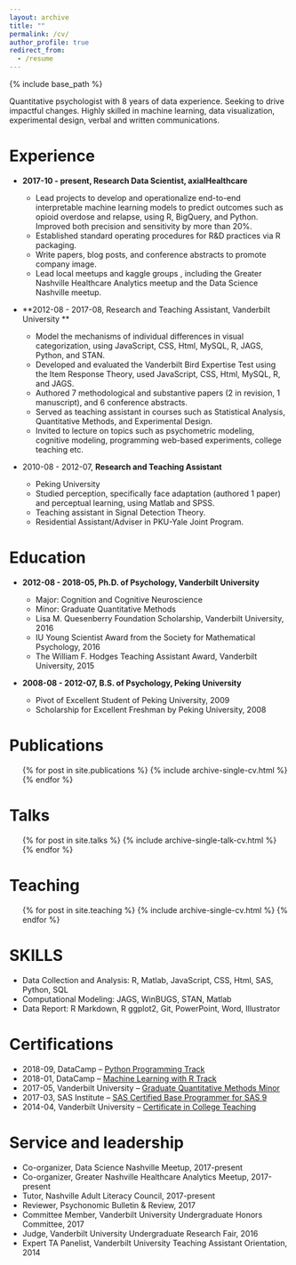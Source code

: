 ```yaml
---
layout: archive
title: ""
permalink: /cv/
author_profile: true
redirect_from:
  - /resume
---
```


{% include base_path %}

Quantitative psychologist with 8 years of data experience. Seeking to drive impactful changes. Highly skilled in machine learning, data visualization, experimental design, verbal and written communications.

Experience
========

* **2017-10 - present, Research Data Scientist, axialHealthcare**
  * Lead projects to develop and operationalize end-to-end interpretable machine learning models to predict outcomes such as opioid overdose and relapse, using R, BigQuery, and Python. Improved both precision and sensitivity by more than 20%.
  * Established standard operating procedures for R&D practices via R packaging.
  * Write papers, blog posts, and conference abstracts to promote company image.
  * Lead local meetups and kaggle groups , including the Greater Nashville Healthcare Analytics meetup and the Data Science Nashville meetup. 

* **2012-08 - 2017-08, Research and Teaching Assistant, Vanderbilt University **
  * Model the mechanisms of individual differences in visual categorization, using JavaScript, CSS, Html, MySQL, R, JAGS, Python, and STAN.
  * Developed and evaluated the Vanderbilt Bird Expertise Test using the Item Response Theory, used JavaScript, CSS, Html, MySQL, R, and JAGS.
  * Authored 7 methodological and substantive papers (2 in revision, 1 manuscript), and 6 conference abstracts.
  * Served as teaching assistant in courses such as Statistical Analysis, Quantitative Methods, and Experimental Design. 
  * Invited to lecture on topics such as psychometric modeling, cognitive modeling, programming web-based experiments, college teaching etc. 

* 2010-08 - 2012-07, **Research and Teaching Assistant**
  * Peking University
  * Studied perception, specifically face adaptation (authored 1 paper) and perceptual learning, using Matlab and SPSS.
  * Teaching assistant in Signal Detection Theory.
  * Residential Assistant/Adviser in PKU-Yale Joint Program.

Education
========

* **2012-08 - 2018-05, Ph.D. of Psychology, Vanderbilt University**
  * Major: Cognition and Cognitive Neuroscience
  * Minor: Graduate Quantitative Methods
  * Lisa M. Quesenberry Foundation Scholarship, Vanderbilt University, 2016
  * IU Young Scientist Award from the Society for Mathematical Psychology, 2016
  * The William F. Hodges Teaching Assistant Award, Vanderbilt University, 2015 

* **2008-08 - 2012-07, B.S. of Psychology, Peking University**
  * Pivot of Excellent Student of Peking University, 2009
  * Scholarship for Excellent Freshman by Peking University, 2008 

Publications
========
  <ul>{% for post in site.publications %}
    {% include archive-single-cv.html %}
  {% endfor %}</ul>

Talks
======
  <ul>{% for post in site.talks %}
    {% include archive-single-talk-cv.html %}
  {% endfor %}</ul>

Teaching
======
  <ul>{% for post in site.teaching %}
    {% include archive-single-cv.html %}
  {% endfor %}</ul>

SKILLS
========

* Data Collection and Analysis: R, Matlab, JavaScript, CSS, Html, SAS, Python, SQL
* Computational Modeling: JAGS, WinBUGS, STAN, Matlab
* Data Report: R Markdown, R ggplot2, Git, PowerPoint, Word, Illustrator  

Certifications
========

* 2018-09, DataCamp – [Python Programming Track](https://drive.google.com/open?id=1RRuxLI6voAC-0IskPW9NRoMsCDA6QMXO)
* 2018-01, DataCamp – [Machine Learning with R Track](https://drive.google.com/open?id=1b1m7wa4sNxFCwCQ99Mf4Rr6LnVD2Jk0s)
* 2017-05, Vanderbilt University – [Graduate Quantitative Methods Minor](https://drive.google.com/file/d/0ByWLjGvnG6aHd2pWNzV3MDFDZkU/view)
* 2017-03, SAS Institute – [SAS Certified Base Programmer for SAS 9](https://drive.google.com/file/d/0ByWLjGvnG6aHOElBTzk4RFdQNHM/view)
* 2014-04, Vanderbilt University – [Certificate in College Teaching](https://drive.google.com/open?id=0ByWLjGvnG6aHZ1F0djhLUTlpcTQ)

Service and leadership
======
* Co-organizer, Data Science Nashville Meetup, 2017-present
* Co-organizer, Greater Nashville Healthcare Analytics Meetup, 2017-present
* Tutor, Nashville Adult Literacy Council, 2017-present
* Reviewer, Psychonomic Bulletin & Review, 2017
* Committee Member, Vanderbilt University Undergraduate Honors Committee, 2017
* Judge, Vanderbilt University Undergraduate Research Fair, 2016
* Expert TA Panelist, Vanderbilt University Teaching Assistant Orientation, 2014

